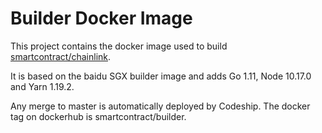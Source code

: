 # Builder Docker Image

This project contains the docker image used to build [smartcontract/chainlink](https://github.com/smartcontractkit/chainlink).

It is based on the baidu SGX builder image and adds Go 1.11, Node 10.17.0 and Yarn 1.19.2.

Any merge to master is automatically deployed by Codeship. The docker tag on dockerhub is smartcontract/builder.
